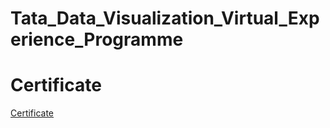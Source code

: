 # Tata_Data_Visualization_Virtual_Experience_Programme


# Certificate

[Certificate](https://github.com/KAMNA11/Tata_Data_Visualization_Virtual_Experience_Programme/blob/main/Certificate.pdf)
